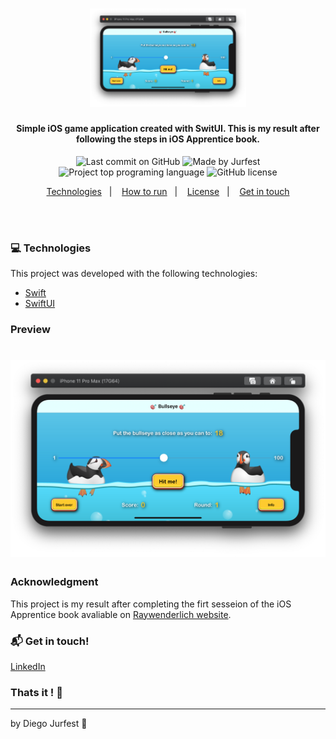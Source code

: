 <h1 align="center">
  <img alt="Bullseye" src="./Bullseye/Assets.xcassets/preview.imageset/preview.png" width="250px"/>
    <br>
</h1>

<h4 align="center">
  Simple iOS game application created with SwitUI. This is my result after following the steps in iOS Apprentice book.
</h4>

<p align="center">
<img alt="Last commit on GitHub" src="https://img.shields.io/github/last-commit/Jurfest/Bullseye">
<img alt="Made by Jurfest" src="https://img.shields.io/badge/made%20by-Jurfest-%20">
<img alt="Project top programing language" src="https://img.shields.io/github/languages/top/Jurfest/Bullseye">
<img alt="GitHub license" src="https://img.shields.io/github/license/Jurfest/Bullseye">
</p> 


<p align="center">
  <a href="#computer-technologies">Technologies</a>&nbsp;&nbsp;&nbsp;|&nbsp;&nbsp;&nbsp;
  <a href="#installing-the-application">How to run</a>&nbsp;&nbsp;&nbsp;|&nbsp;&nbsp;&nbsp;
  <a href="#page_facing_up-license">License</a>&nbsp;&nbsp;&nbsp;|&nbsp;&nbsp;&nbsp;
  <a href="#mailbox_with_mail-get-in-touch">Get in touch</a>
</p>
<br><br>

### :computer: Technologies

This project was developed with the following technologies:

-  [Swift](https://developer.apple.com/documentation/swift)
-  [SwiftUI](https://developer.apple.com/xcode/swiftui/)

<!-- ### Installing the Application
Clone the repository and install the dependencies.
```bash
# to clone the repository
$ git clone https://github.com/Jurfest/angular9-essencial-tutorial-from-coder.git

# go into the folder
$ cd angular9-essencial-tutorial-from-coder/

#install dependencies
$ npm install

```

### :microscope: A way to inspect the code

After installing VS Code:

```bash
$ code .
```

### Running the application

```bash
$ ng serve
```
Inside the browser:
<p>http://localhost:4200</p> -->



### Preview

<h1 align="center">
    <img alt="" src="./Bullseye/Assets.xcassets/preview.imageset/preview.png" width="940px"/>
</h1>

### Acknowledgment

This project is my result after completing the firt sesseion of the iOS Apprentice book avaliable on   [Raywenderlich website](https://www.raywenderlich.com).

### :mailbox_with_mail: Get in touch!

[LinkedIn](https://www.linkedin.com/in/diegojurfest/)

### Thats it ! :wave:

---

by Diego Jurfest :tada:
